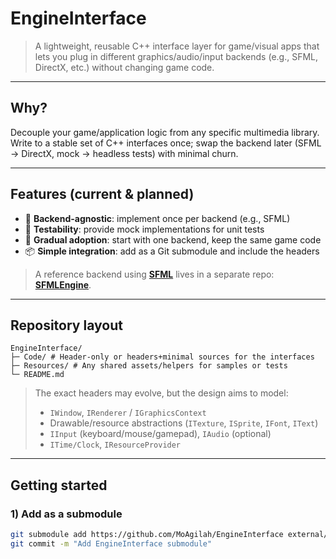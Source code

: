 # EngineInterface

> A lightweight, reusable C++ interface layer for game/visual apps that lets you plug in different graphics/audio/input backends (e.g., SFML, DirectX, etc.) without changing game code.

---

## Why?

Decouple your game/application logic from any specific multimedia library. Write to a stable set of C++ interfaces once; swap the backend later (SFML → DirectX, mock → headless tests) with minimal churn.

---

## Features (current & planned)

- 🔌 **Backend-agnostic**: implement once per backend (e.g., SFML)  
- 🧪 **Testability**: provide mock implementations for unit tests  
- 🧰 **Gradual adoption**: start with one backend, keep the same game code  
- 📦 **Simple integration**: add as a Git submodule and include the headers  

> A reference backend using **[SFML](https://www.sfml-dev.org/)** lives in a separate repo: [**SFMLEngine**](https://github.com/MoAgilah/SFMLEngine).

---

## Repository layout
```
EngineInterface/
├─ Code/ # Header-only or headers+minimal sources for the interfaces
├─ Resources/ # Any shared assets/helpers for samples or tests
└─ README.md
```

> The exact headers may evolve, but the design aims to model:
> - `IWindow`, `IRenderer` / `IGraphicsContext`
> - Drawable/resource abstractions (`ITexture`, `ISprite`, `IFont`, `IText`)
> - `IInput` (keyboard/mouse/gamepad), `IAudio` (optional)
> - `ITime/Clock`, `IResourceProvider`

---

## Getting started

### 1) Add as a submodule

```bash
git submodule add https://github.com/MoAgilah/EngineInterface external/EngineInterface
git commit -m "Add EngineInterface submodule"

